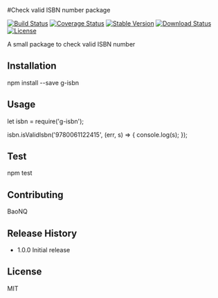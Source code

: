 #Check valid ISBN number package

[![Build Status](https://travis-ci.org/quocbaost1890/isbn.svg?branch=master)](https://travis-ci.org/quocbaost1890/isbn)
[![Coverage Status](https://coveralls.io/repos/github/quocbaost1890/isbn/badge.svg)](https://coveralls.io/github/quocbaost1890/isbn)
[![Stable Version](https://img.shields.io/npm/v/g-isbn.svg)](https://www.npmjs.com/package/g-isbn)
[![Download Status](https://img.shields.io/npm/dt/g-isbn.svg)](https://www.npmjs.com/package/g-isbn)
[![License](https://img.shields.io/github/license/quocbaost1890/isbn.svg)](https://github.com/quocbaost1890/isbn/blob/master/LICENSE)

A small package to check valid ISBN number

## Installation

  npm install --save g-isbn
  
## Usage

  let isbn = require('g-isbn');

  isbn.isValidIsbn('9780061122415', (err, s) => {
    console.log(s);
  });
  
## Test

  npm test
  
## Contributing

  BaoNQ
  
## Release History

* 1.0.0 Initial release

## License

  MIT

